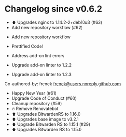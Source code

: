 # Changelog since v0.6.2
- ⬆ Upgrades nginx to 1.14.2-2+deb10u3 (#63) 
- Add new repository workflow (#62)

* Add new repository workflow

* Prettified Code!

* Address add-on lint errors

* Upgrade add-on linter to 1.2.2

* Upgrade add-on linter to 1.2.3

Co-authored-by: frenck <frenck@users.noreply.github.com> 
- Happy New Year (#61) 
- Upgrade Code of Conduct (#60) 
- Cleanup repository (#59) 
- 🔥 Remove Renovatebot 
- ⬆ Upgrades BitwardenRS to 1.16.0 
- ⬆ Upgrades base image to v3.2.1 
- ⬆ Upgrade Bitwarden RS to 1.15.1 (#29) 
- ⬆ Upgrades Bitwarden RS to 1.15.0 
